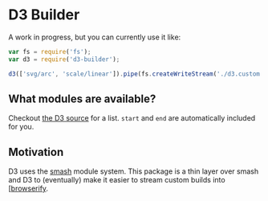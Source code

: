# D3 Builder

A work in progress, but you can currently use it like:

```javascript
var fs = require('fs');
var d3 = require('d3-builder');

d3(['svg/arc', 'scale/linear']).pipe(fs.createWriteStream('./d3.custom.js'));
```

## What modules are available?

Checkout [the D3 source](https://github.com/mbostock/d3/tree/master/src) for a list. `start` and `end` are automatically included for you.

## Motivation

D3 uses the [smash](https://github.com/mbostock/smash) module system. This package is a thin layer over smash and D3 to (eventually) make it easier to stream custom builds into [[browserify](https://github.com/substack/node-browserify).
